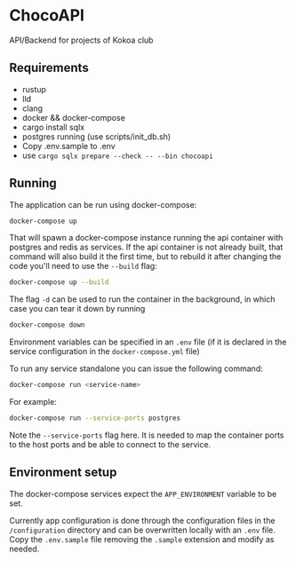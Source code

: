 # ChocoAPI

API/Backend for projects of Kokoa club

## Requirements

- rustup
- lld
- clang
- docker && docker-compose
- cargo install sqlx
- postgres running (use scripts/init_db.sh)
- Copy .env.sample to .env
- use `cargo sqlx prepare --check -- --bin chocoapi`

## Running

The application can be run using docker-compose:

```sh
docker-compose up
```

That will spawn a docker-compose instance running the api container with
postgres and redis as services. If the api container is not already built, that
command will also build it the first time, but to rebuild it after changing the
code you'll need to use the `--build` flag:

```sh
docker-compose up --build
```

The flag `-d` can be used to run the container in the background, in which case
you can tear it down by running

```sh
docker-compose down
```

Environment variables can be specified in an `.env` file (if it is declared in
the service configuration in the `docker-compose.yml` file)

To run any service standalone you can issue the following command:

```sh
docker-compose run <service-name>
```

For example:

```sh
docker-compose run --service-ports postgres
```

Note the `--service-ports` flag here. It is needed to map the container ports
to the host ports and be able to connect to the service.

## Environment setup

The docker-compose services expect the `APP_ENVIRONMENT` variable to be set.

Currently app configuration is done through the configuration files in the
`/configuration` directory and can be overwritten locally with an `.env` file.
Copy the `.env.sample` file removing the `.sample` extension and modify as needed.
